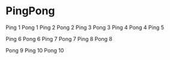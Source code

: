# PingPong
Ping 1
Pong 1
Ping 2
Pong 2
Ping 3
Pong 3
Ping 4
Pong 4
Ping 5

Ping 6
Pong 6
Ping 7
Pong 7
Ping 8
Pong 8 

Pong 9
Ping 10
Pong 10